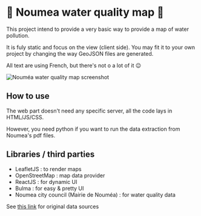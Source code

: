 # 🌊 Noumea water quality map 🌊

This project intend to provide a very basic way to provide a map of water pollution.

It is fuly static and focus on the view (client side). You may fit it to your
own project by changing the way GeoJSON files are generated.

All text are using French, but there's not o a lot of it 😉

![Nouméa water quality map screenshot](https://lut.im/zcwdJpieRU/6nIuas2biDgjumDu.png)

## How to use

The web part doesn't need any specific server, all the code lays in HTML/JS/CSS.

However, you need python if you want to run the data extraction from Noumea's
pdf files.

## Libraries / third parties

  - LeafletJS : to render maps
  - OpenStreetMap : map data provider
  - ReactJS : for dynamic UI
  - Bulma : for easy & pretty UI
  - Noumea city council (Mairie de Nouméa) : for water quality data

See [this link](http://www.noumea.nc/prevention-et-securite/hygiene-et-securite-sanitaire/qualite-des-eaux) for original data sources
